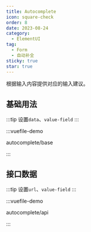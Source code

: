 ```yaml
---
title: Autocomplete
icon: square-check
order: 8
date: 2023-08-24
category:
  - ElementUI
tag:
  - Form
  - 自动补全
sticky: true
star: true
---
```


根据输入内容提供对应的输入建议。

<!-- more -->

## 基础用法

:::tip
设置<code>data</code>、<code>value-field</code>
:::

:::vuefile-demo

autocomplete/base

:::

## 接口数据

:::tip
设置<code>url</code>、<code>value-field</code>
:::

:::vuefile-demo

autocomplete/api

:::